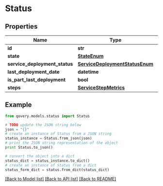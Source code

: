 # Status


## Properties

Name | Type | Description | Notes
------------ | ------------- | ------------- | -------------
**id** | **str** |  | 
**state** | [**StateEnum**](StateEnum.md) |  | 
**service_deployment_status** | [**ServiceDeploymentStatusEnum**](ServiceDeploymentStatusEnum.md) |  | 
**last_deployment_date** | **datetime** |  | [optional] 
**is_part_last_deployment** | **bool** |  | [optional] 
**steps** | [**ServiceStepMetrics**](ServiceStepMetrics.md) |  | [optional] 

## Example

```python
from qovery.models.status import Status

# TODO update the JSON string below
json = "{}"
# create an instance of Status from a JSON string
status_instance = Status.from_json(json)
# print the JSON string representation of the object
print Status.to_json()

# convert the object into a dict
status_dict = status_instance.to_dict()
# create an instance of Status from a dict
status_form_dict = status.from_dict(status_dict)
```
[[Back to Model list]](../README.md#documentation-for-models) [[Back to API list]](../README.md#documentation-for-api-endpoints) [[Back to README]](../README.md)


